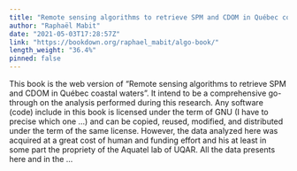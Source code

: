 ```yaml
---
title: "Remote sensing algorithms to retrieve SPM and CDOM in Québec coastal waters"
author: "Raphaël Mabit"
date: "2021-05-03T17:28:57Z"
link: "https://bookdown.org/raphael_mabit/algo-book/"
length_weight: "36.4%"
pinned: false
---
```


This book is the web version of “Remote sensing algorithms to retrieve SPM and CDOM in Québec coastal waters”.
It intend to be a comprehensive go-through on the analysis performed during this research. Any software (code)
include in this book is licensed under the term of GNU
(I have to precise which one …) and can be copied, reused, modified, and distributed under the term of the same license.
However, the data analyzed here was acquired at a great cost of human and funding effort and his at least in some part the propriety of the
Aquatel lab of UQAR.
All the data presents here and in the ...
